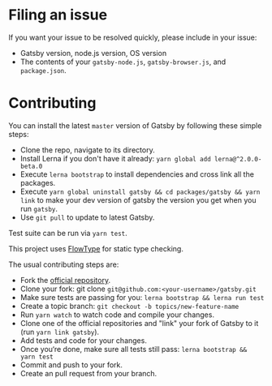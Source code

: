 # Filing an issue

If you want your issue to be resolved quickly, please include in your
issue:

* Gatsby version, node.js version, OS version
* The contents of your `gatsby-node.js`, `gatsby-browser.js`, and `package.json`.

# Contributing
You can install the latest `master` version of Gatsby by following these
simple steps:

* Clone the repo, navigate to its directory.
* Install Lerna if you don't have it already: `yarn global add lerna@^2.0.0-beta.0`
* Execute `lerna bootstrap` to install dependencies and cross link all the packages.
* Execute `yarn global uninstall gatsby && cd packages/gatsby && yarn link` to make your dev version of gatsby the version you get when you run `gatsby`.
* Use `git pull` to update to latest Gatsby.

Test suite can be run via `yarn test`.

This project uses [FlowType](https://flowtype.org/) for static type checking.

The usual contributing steps are:

* Fork the [official repository](https://github.com/gatsbyjs/gatsby).
* Clone your fork: git clone `git@github.com:<your-username>/gatsby.git`
* Make sure tests are passing for you: `lerna bootstrap && lerna run test`
* Create a topic branch: `git checkout -b topics/new-feature-name`
* Run `yarn watch` to watch code and compile your changes.
* Clone one of the official repositories and "link" your fork of Gatsby
  to it (run `yarn link gatsby`).
* Add tests and code for your changes.
* Once you‘re done, make sure all tests still pass: `lerna bootstrap && yarn test`
* Commit and push to your fork.
* Create an pull request from your branch.
